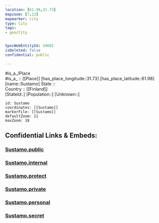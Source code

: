 ```yaml
---
location: [61.98,31.73] 
mapzoom: [7,12] 
mapmarker: city 
type: City
tags:
- geo/City


SpocWebEntityId: 34682
isDeleted: false
confidential: public

---
```

#is_a_/Place  
#is_a_ :: [[Place]] 
[has_place_longitude::31.73] 
[has_place_latitude::61.98] 
[name::Sustamo] 
State ::  
Country :: [[Finland]]  
[StateId::] 
[Population::] 
[Unknown::] 


```leaflet
id: Sustamo
coordinates: [[Sustamo]] 
markerFile: [[Sustamo]] 
defaultZoom: 11 
maxZoom: 18
```


## Confidential Links & Embeds: 

### [Sustamo.public](/_public/\Earth\Continent\Europe\Europe~East\Russia\Russia~NorthWest\Karelia~Republic\CitySustamo.public.md) 

### [Sustamo.internal](/_internal/\Earth\Continent\Europe\Europe~East\Russia\Russia~NorthWest\Karelia~Republic\CitySustamo.internal.md) 

### [Sustamo.protect](/_protect/\Earth\Continent\Europe\Europe~East\Russia\Russia~NorthWest\Karelia~Republic\CitySustamo.protect.md) 

### [Sustamo.private](/_private/\Earth\Continent\Europe\Europe~East\Russia\Russia~NorthWest\Karelia~Republic\CitySustamo.private.md) 

### [Sustamo.personal](/_personal/\Earth\Continent\Europe\Europe~East\Russia\Russia~NorthWest\Karelia~Republic\CitySustamo.personal.md) 

### [Sustamo.secret](/_secret/\Earth\Continent\Europe\Europe~East\Russia\Russia~NorthWest\Karelia~Republic\CitySustamo.secret.md)

